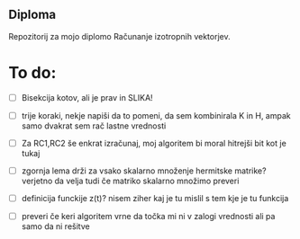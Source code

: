 ﻿## Diploma

Repozitorij za mojo diplomo Računanje izotropnih vektorjev.

# To do:
- [ ] Bisekcija kotov, ali je prav in SLIKA!
- [ ] trije koraki, nekje napiši da to pomeni, da sem kombinirala K in H, ampak samo dvakrat sem rač lastne vrednosti
- [ ] Za RC1,RC2 še enkrat izračunaj, moj algoritem bi moral hitrejši bit kot je tukaj
- [ ] zgornja lema drži za vsako skalarno množenje hermitske matrike? verjetno da velja tudi če matriko skalarno množimo preveri
- [ ] definicija funckije z(t)? nisem ziher kaj je tu mislil s tem kje je tu funkcija
- [ ] preveri če keri algoritem vrne da točka mi ni v zalogi vrednosti ali pa samo da ni rešitve

